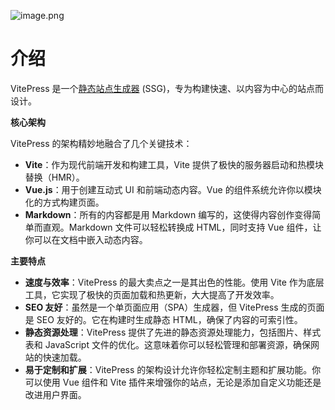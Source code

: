 ![image.png](/assets/vitepress.png)

# 介绍

VitePress 是一个[静态站点生成器](https://en.wikipedia.org/wiki/Static_site_generator) (SSG)，专为构建快速、以内容为中心的站点而设计。

**核心架构**

VitePress 的架构精妙地融合了几个关键技术：

*   **Vite**：作为现代前端开发和构建工具，Vite 提供了极快的服务器启动和热模块替换（HMR）。
*   **Vue.js**：用于创建互动式 UI 和前端动态内容。Vue 的组件系统允许你以模块化的方式构建页面。
*   **Markdown**：所有的内容都是用 Markdown 编写的，这使得内容创作变得简单而直观。Markdown 文件可以轻松转换成 HTML，同时支持 Vue 组件，让你可以在文档中嵌入动态内容。

**主要特点**

*   **速度与效率**：VitePress 的最大卖点之一是其出色的性能。使用 Vite 作为底层工具，它实现了极快的页面加载和热更新，大大提高了开发效率。
*   **SEO 友好**：虽然是一个单页面应用（SPA）生成器，但 VitePress 生成的页面是 SEO 友好的。它在构建时生成静态 HTML，确保了内容的可索引性。
*   **静态资源处理**：VitePress 提供了先进的静态资源处理能力，包括图片、样式表和 JavaScript 文件的优化。这意味着你可以轻松管理和部署资源，确保网站的快速加载。
*   **易于定制和扩展**：VitePress 的架构设计允许你轻松定制主题和扩展功能。你可以使用 Vue 组件和 Vite 插件来增强你的站点，无论是添加自定义功能还是改进用户界面。
